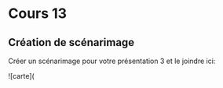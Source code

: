 # Cours 13
## Création de scénarimage
Créer un scénarimage pour votre présentation 3 et le joindre ici: 

![carte](
